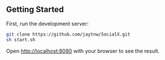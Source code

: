 ## Getting Started

First, run the development server:

```bash
git clone https://github.com/jaytnw/SocialX.git
sh start.sh 
```

Open [http://localhost:8080](http://localhost:8080) with your browser to see the result.